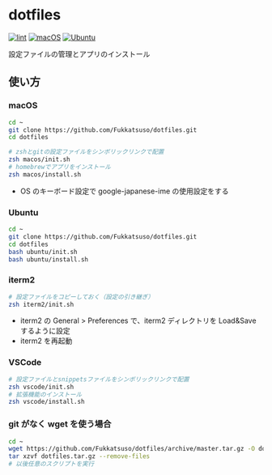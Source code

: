 # dotfiles

[![lint](https://github.com/Fukkatsuso/dotfiles/workflows/lint/badge.svg)](https://github.com/Fukkatsuso/dotfiles/actions?query=workflow%3Alint)
[![macOS](https://github.com/Fukkatsuso/dotfiles/workflows/macOS/badge.svg)](https://github.com/Fukkatsuso/dotfiles/actions?query=workflow%3AmacOS)
[![Ubuntu](https://github.com/Fukkatsuso/dotfiles/workflows/Ubuntu/badge.svg)](https://github.com/Fukkatsuso/dotfiles/actions?query=workflow%3AUbuntu)

設定ファイルの管理とアプリのインストール

## 使い方

### macOS

```sh
cd ~
git clone https://github.com/Fukkatsuso/dotfiles.git
cd dotfiles

# zshとgitの設定ファイルをシンボリックリンクで配置
zsh macos/init.sh
# homebrewでアプリをインストール
zsh macos/install.sh
```

- OS のキーボード設定で google-japanese-ime の使用設定をする

### Ubuntu

```sh
cd ~
git clone https://github.com/Fukkatsuso/dotfiles.git
cd dotfiles
bash ubuntu/init.sh
bash ubuntu/install.sh
```

### iterm2

```sh
# 設定ファイルをコピーしておく（設定の引き継ぎ）
zsh iterm2/init.sh
```

- iterm2 の General > Preferences で、iterm2 ディレクトリを Load&Save するように設定
- iterm2 を再起動

### VSCode

```sh
# 設定ファイルとsnippetsファイルをシンボリックリンクで配置
zsh vscode/init.sh
# 拡張機能のインストール
zsh vscode/install.sh
```

### git がなく wget を使う場合

```sh
cd ~
wget https://github.com/Fukkatsuso/dotfiles/archive/master.tar.gz -O dotfiles.tar.gz
tar xzvf dotfiles.tar.gz --remove-files
# 以後任意のスクリプトを実行
```
